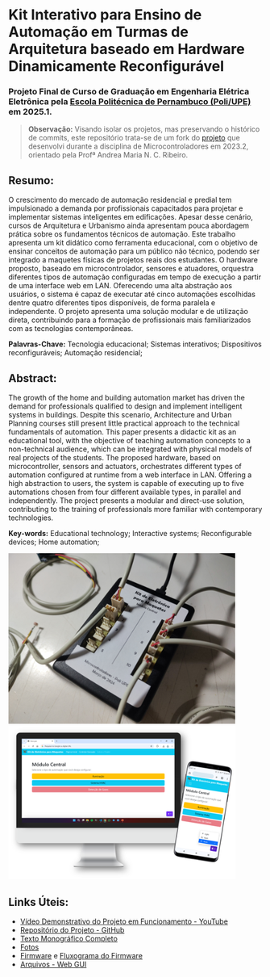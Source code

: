 # Kit Interativo para Ensino de Automação em Turmas de Arquitetura baseado em Hardware Dinamicamente Reconfigurável
###  Projeto Final de Curso de Graduação em Engenharia Elétrica Eletrônica pela [Escola Politécnica de Pernambuco (Poli/UPE)](https://poli.br/) em 2025.1.

>**Observação:** Visando isolar os projetos, mas preservando o histórico de commits, este repositório trata-se de um fork do [projeto](https://github.com/Microcontroladores-UPE-2023-2/Projeto_uC_UPE) que desenvolvi durante a disciplina de Microcontroladores em 2023.2, orientado pela Profª Andrea Maria N. C. Ribeiro.

## Resumo:
O crescimento do mercado de automação residencial e predial tem impulsionado a demanda por profissionais capacitados para projetar e implementar sistemas inteligentes em edificações. Apesar desse cenário, cursos de Arquitetura e Urbanismo ainda apresentam pouca abordagem prática sobre os fundamentos técnicos de automação. Este trabalho apresenta um kit didático como ferramenta educacional, com o objetivo de ensinar conceitos de automação para um público não técnico, podendo ser integrado a maquetes físicas de projetos reais dos estudantes. O hardware proposto, baseado em microcontrolador, sensores e atuadores, orquestra diferentes tipos de automação configuradas em tempo de execução a partir de uma interface web em LAN. Oferecendo uma alta abstração aos usuários, o sistema é capaz de executar até cinco automações escolhidas dentre quatro diferentes tipos disponíveis, de forma paralela e independente. O projeto apresenta uma solução modular e de utilização direta, contribuindo para a formação de profissionais mais familiarizados com as tecnologias contemporâneas.

**Palavras-Chave:** Tecnologia educacional; Sistemas interativos; Dispositivos reconfiguráveis; Automação residencial;

## Abstract:
The growth of the home and building automation market has driven the demand for professionals qualified to design and implement intelligent systems in buildings. Despite this scenario, Architecture and Urban Planning courses still present little practical approach to the technical fundamentals of automation. This paper presents a didactic kit as an educational tool, with the objective of teaching automation concepts to a non-technical audience, which can be integrated with physical models of real projects of the students. The proposed hardware, based on microcontroller, sensors and actuators, orchestrates different types of automation configured at runtime from a web interface in LAN. Offering a high abstraction to users, the system is capable of executing up to five automations chosen from four different available types, in parallel and independently. The project presents a modular and direct-use solution, contributing to the training of professionals more familiar with contemporary technologies.

**Key-words:** Educational technology; Interactive systems; Reconfigurable devices; Home automation;

<img src="documentacao\img\Fotos\Montagem do Kit.jpg" alt="Visão Geral" width="450px"/>
<img src="documentacao\img\Web GUI\Web GUI.png" alt="Visão Geral" width="450px"/>

## Links Úteis:
- [Vídeo Demonstrativo do Projeto em Funcionamento - YouTube](https://youtu.be/_Y_bTkdbix0)
- [Repositório do Projeto - GitHub](https://github.com/ArthurLCastro/PFC_UPE/)
- [Texto Monográfico Completo]()
- [Fotos](./documentacao/img/Fotos/)
- [Firmware](./firmware_modulo_central/firmware_modulo_central.ino) e [Fluxograma do Firmware](./documentacao/img/Fluxogramas/Fluxograma%20do%20Firmware.png)
- [Arquivos - Web GUI](./firmware_modulo_central/data/)
